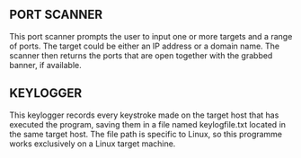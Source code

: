 
## PORT SCANNER
This port scanner prompts the user to input one or more targets and a range of ports. 
The target could be either an IP address or a domain name.
The scanner then returns the ports that are open together with the grabbed banner, if available.

## KEYLOGGER
This keylogger records every keystroke made on the target host that has executed the program, saving them in a file named keylogfile.txt located in the same target host.
The file path is specific to Linux, so this programme works exclusively on a Linux target machine.
